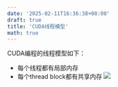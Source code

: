 ```yaml
---
date: '2025-02-11T16:36:38+08:00'
draft: true
title: 'CUDA线程模型'
math: true
---
```

CUDA编程的线程模型如下：
- 每个线程都有局部内存
- 每个thread block都有共享内存
![](https://docs.nvidia.com/cuda/cuda-c-programming-guide/_images/memory-hierarchy.png)


